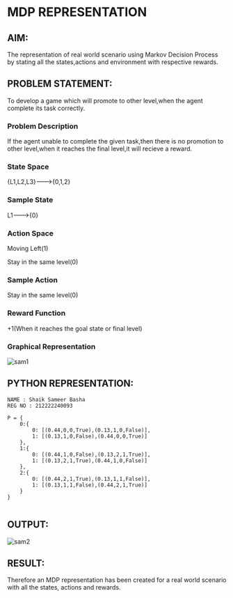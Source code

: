 # MDP REPRESENTATION

## AIM:
The representation of real world scenario using Markov Decision Process by stating all the states,actions and environment with respective rewards.

## PROBLEM STATEMENT:
To develop a game which will promote to other level,when the agent complete its task correctly.
### Problem Description
If the agent unable to complete the given task,then there is no promotion to other level,when it reaches the final level,it will recieve a reward.

### State Space
{L1,L2,L3}--->{0,1,2}
### Sample State
L1--->{0}

### Action Space
Moving Left(1)

Stay in the same level(0)

### Sample Action
Stay in the same level(0)

### Reward Function
+1(When it reaches the goal state or final level)

### Graphical Representation

![sam1](https://github.com/user-attachments/assets/6d3a6bb7-2d76-4081-8f13-2a76d30e5efb)


## PYTHON REPRESENTATION:
~~~
NAME : Shaik Sameer Basha
REG NO : 212222240093

P = {
    0:{
        0: [(0.44,0,0,True),(0.13,1,0,False)],
        1: [(0.13,1,0,False),(0.44,0,0,True)]
    },
    1:{
        0: [(0.44,1,0,False),(0.13,2,1,True)],
        1: [(0.13,2,1,True),(0.44,1,0,False)]
    },
    2:{
        0: [(0.44,2,1,True),(0.13,1,1,False)],
        1: [(0.13,1,1,False),(0.44,2,1,True)]
    }
}


~~~

## OUTPUT:

![sam2](https://github.com/user-attachments/assets/725e4898-cebf-44c2-8e04-dd276d5fc4c6)



## RESULT:
Therefore an MDP representation has been created for a real world scenario with all the states, actions and rewards.
